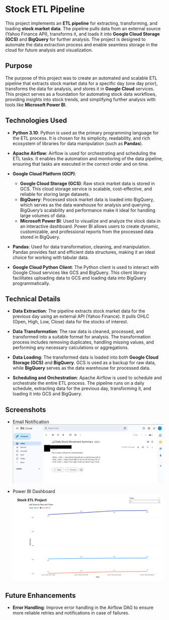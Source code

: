 
# Stock ETL Pipeline

This project implements an **ETL pipeline** for extracting, transforming, and loading **stock market data**. The pipeline pulls data from an external source (Yahoo Finance API), transforms it, and loads it into **Google Cloud Storage (GCS)** and **BigQuery** for further analysis. The project is designed to automate the data extraction process and enable seamless storage in the cloud for future analysis and visualization.

## Purpose

The purpose of this project was to create an automated and scalable ETL pipeline that extracts stock market data for a specific day (one day prior), transforms the data for analysis, and stores it in **Google Cloud** services. This project serves as a foundation for automating stock data workflows, providing insights into stock trends, and simplifying further analysis with tools like **Microsoft Power BI**.

## Technologies Used

- **Python 3.10**: Python is used as the primary programming language for the ETL process. It is chosen for its simplicity, readability, and rich ecosystem of libraries for data manipulation (such as **Pandas**).

- **Apache Airflow**: Airflow is used for orchestrating and scheduling the ETL tasks. It enables the automation and monitoring of the data pipeline, ensuring that tasks are executed in the correct order and on time.

- **Google Cloud Platform (GCP)**:
  - **Google Cloud Storage (GCS)**: Raw stock market data is stored in GCS. This cloud storage service is scalable, cost-effective, and reliable for storing large datasets.
  - **BigQuery**: Processed stock market data is loaded into BigQuery, which serves as the data warehouse for analysis and querying. BigQuery’s scalability and performance make it ideal for handling large volumes of data.
  - **Microsoft Power BI**: Used to visualize and analyze the stock data in an interactive dashboard. Power BI allows users to create dynamic, customizable, and professional reports from the processed data stored in BigQuery.

- **Pandas**: Used for data transformation, cleaning, and manipulation. Pandas provides fast and efficient data structures, making it an ideal choice for working with tabular data.

- **Google Cloud Python Client**: The Python client is used to interact with Google Cloud services like GCS and BigQuery. This client library facilitates uploading data to GCS and loading data into BigQuery programmatically.

## Technical Details

- **Data Extraction**: The pipeline extracts stock market data for the previous day using an external API (Yahoo Finance). It pulls OHLC (Open, High, Low, Close) data for the stocks of interest.

- **Data Transformation**: The raw data is cleaned, processed, and transformed into a suitable format for analysis. The transformation process includes removing duplicates, handling missing values, and performing any necessary calculations or aggregations.

- **Data Loading**: The transformed data is loaded into both **Google Cloud Storage (GCS)** and **BigQuery**. GCS is used as a backup for raw data, while **BigQuery** serves as the data warehouse for processed data.

- **Scheduling and Orchestration**: Apache Airflow is used to schedule and orchestrate the entire ETL process. The pipeline runs on a daily schedule, extracting data for the previous day, transforming it, and loading it into GCS and BigQuery.

## Screenshots

- Email Notification
![Email Notification](screenshots/email.png)


- Power BI Dashboard
![Power BI Dashboard](screenshots/PowerBI.png)

## Future Enhancements

- **Error Handling**: Improve error handling in the Airflow DAG to ensure more reliable retries and notifications in case of failures.


